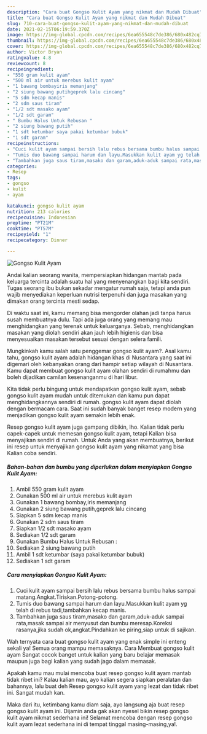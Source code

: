 ```yaml
---
description: "Cara buat Gongso Kulit Ayam yang nikmat dan Mudah Dibuat"
title: "Cara buat Gongso Kulit Ayam yang nikmat dan Mudah Dibuat"
slug: 710-cara-buat-gongso-kulit-ayam-yang-nikmat-dan-mudah-dibuat
date: 2021-02-15T06:19:59.370Z
image: https://img-global.cpcdn.com/recipes/6ea655548c7de386/680x482cq70/gongso-kulit-ayam-foto-resep-utama.jpg
thumbnail: https://img-global.cpcdn.com/recipes/6ea655548c7de386/680x482cq70/gongso-kulit-ayam-foto-resep-utama.jpg
cover: https://img-global.cpcdn.com/recipes/6ea655548c7de386/680x482cq70/gongso-kulit-ayam-foto-resep-utama.jpg
author: Victor Bryan
ratingvalue: 4.8
reviewcount: 8
recipeingredient:
- "550 gram kulit ayam"
- "500 ml air untuk merebus kulit ayam"
- "1 bawang bombayiris memanjang"
- "2 siung bawang putihgeprek lalu cincang"
- "5 sdm kecap manis"
- "2 sdm saus tiram"
- "1/2 sdt masako ayam"
- "1/2 sdt garam"
- " Bumbu Halus Untuk Rebusan "
- "2 siung bawang putih"
- "1 sdt ketumbar saya pakai ketumbar bubuk"
- "1 sdt garam"
recipeinstructions:
- "Cuci kulit ayam sampai bersih lalu rebus bersama bumbu halus sampai matang.Angkat.Tiriskan.Potong-potong."
- "Tumis duo bawang sampai harum dan layu.Masukkan kulit ayam yg telah di rebus tadi,tambahkan kecap manis."
- "Tambahkan juga saus tiram,masako dan garam,aduk-aduk sampai rata,masak sampai air menyusut dan bumbu meresap.Koreksi rasanya,jika sudah ok,angkat.Pindahkan ke piring,siap untuk di sajikan."
categories:
- Resep
tags:
- gongso
- kulit
- ayam

katakunci: gongso kulit ayam 
nutrition: 213 calories
recipecuisine: Indonesian
preptime: "PT21M"
cooktime: "PT57M"
recipeyield: "1"
recipecategory: Dinner

---
```



![Gongso Kulit Ayam](https://img-global.cpcdn.com/recipes/6ea655548c7de386/680x482cq70/gongso-kulit-ayam-foto-resep-utama.jpg)

Andai kalian seorang wanita, mempersiapkan hidangan mantab pada keluarga tercinta adalah suatu hal yang menyenangkan bagi kita sendiri. Tugas seorang ibu bukan sekadar mengatur rumah saja, tetapi anda pun wajib menyediakan keperluan nutrisi terpenuhi dan juga masakan yang dimakan orang tercinta mesti sedap.

Di waktu  saat ini, kamu memang bisa mengorder olahan jadi tanpa harus susah membuatnya dulu. Tapi ada juga orang yang memang mau menghidangkan yang terenak untuk keluarganya. Sebab, menghidangkan masakan yang diolah sendiri akan jauh lebih higienis dan bisa menyesuaikan masakan tersebut sesuai dengan selera famili. 



Mungkinkah kamu salah satu penggemar gongso kulit ayam?. Asal kamu tahu, gongso kulit ayam adalah hidangan khas di Nusantara yang saat ini digemari oleh kebanyakan orang dari hampir setiap wilayah di Nusantara. Kamu dapat membuat gongso kulit ayam olahan sendiri di rumahmu dan boleh dijadikan camilan kesenanganmu di hari libur.

Kita tidak perlu bingung untuk mendapatkan gongso kulit ayam, sebab gongso kulit ayam mudah untuk ditemukan dan kamu pun dapat menghidangkannya sendiri di rumah. gongso kulit ayam dapat diolah dengan bermacam cara. Saat ini sudah banyak banget resep modern yang menjadikan gongso kulit ayam semakin lebih enak.

Resep gongso kulit ayam juga gampang dibikin, lho. Kalian tidak perlu capek-capek untuk memesan gongso kulit ayam, tetapi Kalian bisa menyajikan sendiri di rumah. Untuk Anda yang akan membuatnya, berikut ini resep untuk menyajikan gongso kulit ayam yang nikamat yang bisa Kalian coba sendiri.

<!--inarticleads1-->

##### Bahan-bahan dan bumbu yang diperlukan dalam menyiapkan Gongso Kulit Ayam:

1. Ambil 550 gram kulit ayam
1. Gunakan 500 ml air untuk merebus kulit ayam
1. Gunakan 1 bawang bombay,iris memanjang
1. Gunakan 2 siung bawang putih,geprek lalu cincang
1. Siapkan 5 sdm kecap manis
1. Gunakan 2 sdm saus tiram
1. Siapkan 1/2 sdt masako ayam
1. Sediakan 1/2 sdt garam
1. Gunakan  Bumbu Halus Untuk Rebusan :
1. Sediakan 2 siung bawang putih
1. Ambil 1 sdt ketumbar (saya pakai ketumbar bubuk)
1. Sediakan 1 sdt garam




<!--inarticleads2-->

##### Cara menyiapkan Gongso Kulit Ayam:

1. Cuci kulit ayam sampai bersih lalu rebus bersama bumbu halus sampai matang.Angkat.Tiriskan.Potong-potong.
1. Tumis duo bawang sampai harum dan layu.Masukkan kulit ayam yg telah di rebus tadi,tambahkan kecap manis.
1. Tambahkan juga saus tiram,masako dan garam,aduk-aduk sampai rata,masak sampai air menyusut dan bumbu meresap.Koreksi rasanya,jika sudah ok,angkat.Pindahkan ke piring,siap untuk di sajikan.




Wah ternyata cara buat gongso kulit ayam yang enak simple ini enteng sekali ya! Semua orang mampu memasaknya. Cara Membuat gongso kulit ayam Sangat cocok banget untuk kalian yang baru belajar memasak maupun juga bagi kalian yang sudah jago dalam memasak.

Apakah kamu mau mulai mencoba buat resep gongso kulit ayam mantab tidak ribet ini? Kalau kalian mau, ayo kalian segera siapkan peralatan dan bahannya, lalu buat deh Resep gongso kulit ayam yang lezat dan tidak ribet ini. Sangat mudah kan. 

Maka dari itu, ketimbang kamu diam saja, ayo langsung aja buat resep gongso kulit ayam ini. Dijamin anda gak akan nyesel bikin resep gongso kulit ayam nikmat sederhana ini! Selamat mencoba dengan resep gongso kulit ayam lezat sederhana ini di tempat tinggal masing-masing,ya!.

